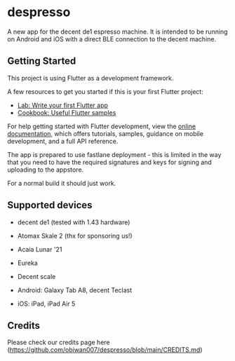 # despresso

A new app for the decent de1 espresso machine.
It is intended to be running on Android and iOS with a direct BLE connection to the decent machine.

## Getting Started

This project is using Flutter as a development framework.

A few resources to get you started if this is your first Flutter project:

- [Lab: Write your first Flutter app](https://docs.flutter.dev/get-started/codelab)
- [Cookbook: Useful Flutter samples](https://docs.flutter.dev/cookbook)

For help getting started with Flutter development, view the
[online documentation](https://docs.flutter.dev/), which offers tutorials,
samples, guidance on mobile development, and a full API reference.

The app is prepared to use fastlane deployment - this is limited in the way that you need to have the required signatures and keys for signing and uploading to the appstore.

For a normal build it should just work.

## Supported devices

- decent de1 (tested with 1.43 hardware)
- Atomax Skale 2 (thx for sponsoring us!)
- Acaia Lunar '21
- Eureka
- Decent scale

- Android: Galaxy Tab A8, decent Teclast
- iOS: iPad, iPad Air 5

## Credits

Please check our credits page here (https://github.com/obiwan007/despresso/blob/main/CREDITS.md)